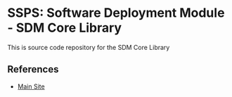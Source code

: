 SSPS: Software Deployment Module - SDM Core Library
============

This is source code repository for the SDM Core Library

References
----

* [Main Site](http://orpiske.net/ssps)
